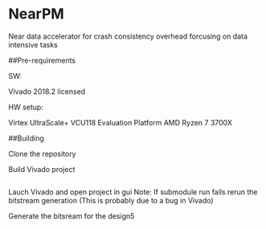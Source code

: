 # NearPM

Near data accelerator for crash consistency overhead forcusing on data intensive tasks

##Pre-requirements

SW:

Vivado 2018.2 licensed

HW setup:

Virtex UltraScale+ VCU118 Evaluation Platform
AMD Ryzen 7 3700X 


##Building

Clone the repository

Build Vivado project
```bash

```

Lauch Vivado and open project in gui
Note: If submodule run fails rerun the bitstream generation (This is probably due to a bug in Vivado)

Generate the bitsream for the design5



